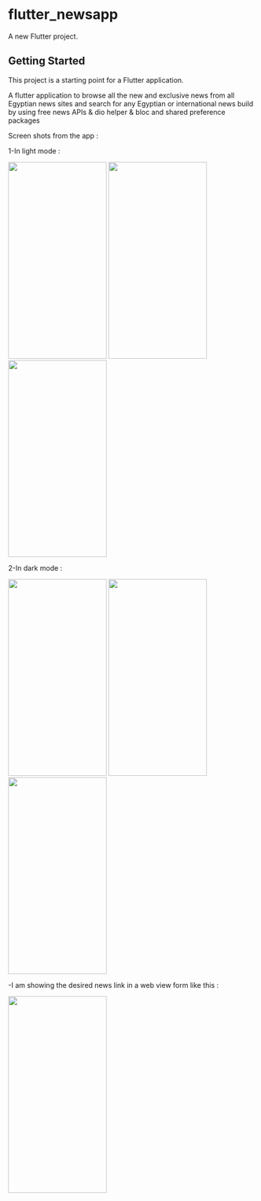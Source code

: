 # flutter_newsapp

A new Flutter project.

## Getting Started

This project is a starting point for a Flutter application.

A flutter application to browse all the new and exclusive news from all Egyptian news
sites and search for any Egyptian or international news build by using free news APIs &
dio helper & bloc and shared preference packages

Screen shots from the app :

1-In light mode :

<p float="left">
  <img src="https://user-images.githubusercontent.com/107271168/176026958-6e04b36d-4309-4fe2-95a3-60cae28952c0.PNG" width="200" height="400" />
  <img src="https://user-images.githubusercontent.com/107271168/176026981-c52f5dd5-8494-43b2-a06a-1b39bd5721d0.PNG" width="200" height="400" /> 
  <img src="https://user-images.githubusercontent.com/107271168/176027001-249fec61-d17b-43aa-8fb4-bf98ab503161.PNG" width="200" height="400" />
</p>

2-In dark mode :

<p float="left">
  <img src="https://user-images.githubusercontent.com/107271168/176028103-72f5a703-8136-43dc-bf20-14cba6a8d786.PNG" width="200" height="400" />
  <img src="https://user-images.githubusercontent.com/107271168/176028122-5044a959-9ba7-4bd9-b3cf-78a8ab6cab57.PNG" width="200" height="400" /> 
  <img src="https://user-images.githubusercontent.com/107271168/176028151-6c1e2c36-2a1d-446c-90a3-94dbb8572ff5.PNG" width="200" height="400" />
</p>

-I am showing the desired news link in a web view form like this :

<img src="https://user-images.githubusercontent.com/107271168/176028662-eba7afdd-d937-43ec-a8a1-14d547274c22.PNG" width="200" height="400" />
